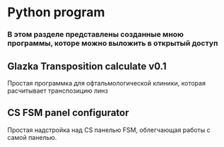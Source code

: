 # Python program

### В этом разделе представлены созданные мною программы, которе можно выложить в открытый доступ

## Glazka Transposition calculate v0.1
Простая программка для офтальмологической клиники, которая расчитывает транспозицию линз

## CS FSM panel configurator
Простая надстройка над CS панелью FSM, облегчающая работы с самой панелью.
